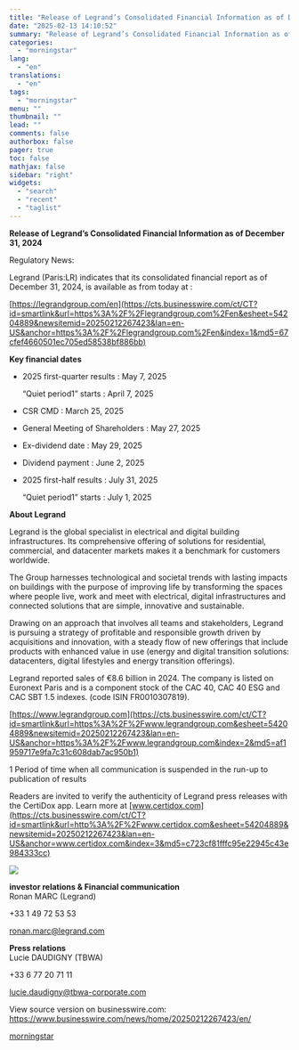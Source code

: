 ```yaml
---
title: "Release of Legrand’s Consolidated Financial Information as of December 31, 2024"
date: "2025-02-13 14:10:52"
summary: "Release of Legrand’s Consolidated Financial Information as of December 31, 2024 Regulatory News: Legrand (Paris:LR) indicates that its consolidated financial report as of December 31, 2024, is available as from today at : https://legrandgroup.com/en Key financial dates 2025 first-quarter results : May 7, 2025 “Quiet period1” starts : April 7,..."
categories:
  - "morningstar"
lang:
  - "en"
translations:
  - "en"
tags:
  - "morningstar"
menu: ""
thumbnail: ""
lead: ""
comments: false
authorbox: false
pager: true
toc: false
mathjax: false
sidebar: "right"
widgets:
  - "search"
  - "recent"
  - "taglist"
---
```


**Release of Legrand’s Consolidated Financial Information as of December 31, 2024**

Regulatory News:

Legrand (Paris:LR) indicates that its consolidated financial report as of December 31, 2024, is available as from today at :
  
[https://legrandgroup.com/en](https://cts.businesswire.com/ct/CT?id=smartlink&url=https%3A%2F%2Flegrandgroup.com%2Fen&esheet=54204889&newsitemid=20250212267423&lan=en-US&anchor=https%3A%2F%2Flegrandgroup.com%2Fen&index=1&md5=67cfef4660501ec705ed58538bf886bb)

**Key financial dates**

* 2025 first-quarter results : May 7, 2025
    
  “Quiet period1” starts : April 7, 2025
* CSR CMD : March 25, 2025
* General Meeting of Shareholders : May 27, 2025
* Ex-dividend date : May 29, 2025
* Dividend payment : June 2, 2025
* 2025 first-half results : July 31, 2025
    
  “Quiet period1” starts : July 1, 2025

**About Legrand**

Legrand is the global specialist in electrical and digital building infrastructures. Its comprehensive offering of solutions for residential, commercial, and datacenter markets makes it a benchmark for customers worldwide.

The Group harnesses technological and societal trends with lasting impacts on buildings with the purpose of improving life by transforming the spaces where people live, work and meet with electrical, digital infrastructures and connected solutions that are simple, innovative and sustainable.

Drawing on an approach that involves all teams and stakeholders, Legrand is pursuing a strategy of profitable and responsible growth driven by acquisitions and innovation, with a steady flow of new offerings that include products with enhanced value in use (energy and digital transition solutions: datacenters, digital lifestyles and energy transition offerings).

Legrand reported sales of €8.6 billion in 2024. The company is listed on Euronext Paris and is a component stock of the CAC 40, CAC 40 ESG and CAC SBT 1.5 indexes. (code ISIN FR0010307819).

[https://www.legrandgroup.com](https://cts.businesswire.com/ct/CT?id=smartlink&url=https%3A%2F%2Fwww.legrandgroup.com&esheet=54204889&newsitemid=20250212267423&lan=en-US&anchor=https%3A%2F%2Fwww.legrandgroup.com&index=2&md5=af1959717e9fa7c31c608dab7ac950b1)

1 Period of time when all communication is suspended in the run-up to publication of results

Readers are invited to verify the authenticity of Legrand press releases with the CertiDox app. Learn more at [www.certidox.com](https://cts.businesswire.com/ct/CT?id=smartlink&url=http%3A%2F%2Fwww.certidox.com&esheet=54204889&newsitemid=20250212267423&lan=en-US&anchor=www.certidox.com&index=3&md5=c723cf81fffc95e22945c43e984333cc)

 ![](https://cts.businesswire.com/ct/CT?id=bwnews&sty=20250212267423r1&sid=mstr3&distro=nx&lang=en)

**investor relations & Financial communication**  
Ronan MARC (Legrand)
  
+33 1 49 72 53 53
  
[ronan.marc@legrand.com](mailto:ronan.marc@legrand.com)

**Press relations**  
Lucie DAUDIGNY (TBWA)
  
+33 6 77 20 71 11
  
[lucie.daudigny@tbwa-corporate.com](mailto:lucie.daudigny@tbwa-corporate.com)

View source version on businesswire.com: <https://www.businesswire.com/news/home/20250212267423/en/>

[morningstar](https://www.morningstar.com/news/business-wire/20250212267423/release-of-legrands-consolidated-financial-information-as-of-december-31-2024)
